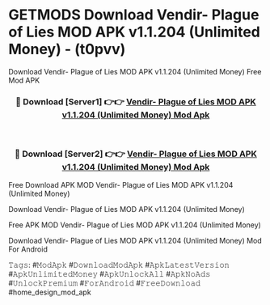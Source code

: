 # GETMODS Download Vendir- Plague of Lies MOD APK v1.1.204 (Unlimited Money) - (t0pvv)
Download Vendir- Plague of Lies MOD APK v1.1.204 (Unlimited Money) Free Mod APK

<div align="center">
<h3>🔴 Download [Server1] 👉👉 <a href="https://apk-comot.site?title=Vendir-_Plague_of_Lies_MOD_APK_v1.1.204_(Unlimited_Money)">Vendir- Plague of Lies MOD APK v1.1.204 (Unlimited Money) Mod Apk</a></h3><br>

<h3>🔴 Download [Server2] 👉👉 <a href="https://apk-comot.site?title=Vendir-_Plague_of_Lies_MOD_APK_v1.1.204_(Unlimited_Money)">Vendir- Plague of Lies MOD APK v1.1.204 (Unlimited Money) Mod Apk</a></h3>
</div>


Free Download APK MOD Vendir- Plague of Lies MOD APK v1.1.204 (Unlimited Money)

Download Vendir- Plague of Lies MOD APK v1.1.204 (Unlimited Money) 

Free APK MOD Vendir- Plague of Lies MOD APK v1.1.204 (Unlimited Money) 

Download Vendir- Plague of Lies MOD APK v1.1.204 (Unlimited Money) Mod For Android

𝚃𝚊𝚐𝚜: #𝙼𝚘𝚍𝙰𝚙𝚔 #𝙳𝚘𝚠𝚗𝚕𝚘𝚊𝚍𝙼𝚘𝚍𝙰𝚙𝚔 #𝙰𝚙𝚔𝙻𝚊𝚝𝚎𝚜𝚝𝚅𝚎𝚛𝚜𝚒𝚘𝚗 #𝙰𝚙𝚔𝚄𝚗𝚕𝚒𝚖𝚒𝚝𝚎𝚍𝙼𝚘𝚗𝚎𝚢 #𝙰𝚙𝚔𝚄𝚗𝚕𝚘𝚌𝚔𝙰𝚕𝚕 #𝙰𝚙𝚔𝙽𝚘𝙰𝚍𝚜 #𝚄𝚗𝚕𝚘𝚌𝚔𝙿𝚛𝚎𝚖𝚒𝚞𝚖 #𝙵𝚘𝚛𝙰𝚗𝚍𝚛𝚘𝚒𝚍 #𝙵𝚛𝚎𝚎𝙳𝚘𝚠𝚗𝚕𝚘𝚊𝚍 #home_design_mod_apk